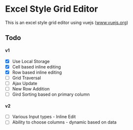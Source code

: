 # Excel Style Grid Editor

This is an excel style grid editor using vuejs (www.vuejs.org)


## Todo

#### v1

- [x] Use Local Storage
- [x] Cell based inline editing
- [x] Row based inline editing
- [ ] Grid Traversal
- [ ] Ajax Update
- [ ] New Row Addition
- [ ] Gird Sorting based on primary column

#### v2
- [ ] Various Input types - Inline Edit
- [ ] Ability to choose columns - dynamic based on data